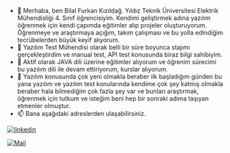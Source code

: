 - 👋 Merhaba, ben Bilal Furkan Kızıldağ. Yıldız Teknik Üniversitesi Elektrik Mühendisliği 4. Sınıf öğrencisiyim. Kendimi geliştirmek adına yazılım öğrenmek için kendi çapımda eğitimler alıp projeler oluşturuyorum.
Öğrenmeye ve araştırmaya açığım, takım çalışması ve bu yolla edindiğim tecrübelerden büyük keyif alıyorum.
- 👀 Yazılım Test Mühendisi olarak belli bir süre boyunca stajımı gerçekleştirdim ve manual test, API test konusunda biraz bilgi sahibiyim.
- 🌱 Aktif olarak JAVA dili üzerine eğitimler alıyorum ve öğrenim sürecimi bu yazılım dili ile devam ettiriyorum, kurslar alıyorum.
- 💞️ Yazılım konusunda çok yeni olmakla beraber ilk başladığım günden bu yana yazılım ve yazılım test konularında kendime çok şey katmış olmakla beraber hala bilmediğim çok fazla şey var ve bunları araştırmak, öğrenmek için tutkum ve isteğim beni hep bir sonraki adıma taşıyan etmenler olmuştur.
- 📫 Bana aşağıdaki adreslerden ulaşabilirsiniz.

[![linkedin](https://img.shields.io/badge/Linkedin-000000?style=for-the-badge&logo=Linkedin&logoColor=white)](https://www.linkedin.com/in/kizildagfurkan/)

[![Mail](https://img.shields.io/badge/Mail-000000?style=for-the-badge&logo=Mail&logoColor=white)](kizildagfurkan@hotmail.com)

<!---
kizildagfurkan/kizildagfurkan is a ✨ special ✨ repository because its `README.md` (this file) appears on your GitHub profile.
You can click the Preview link to take a look at your changes.
--->
